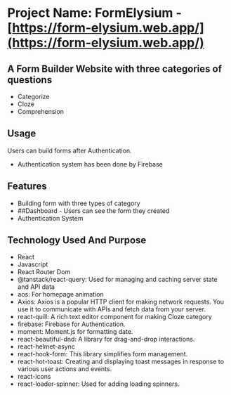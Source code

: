 # Project Name: FormElysium - [https://form-elysium.web.app/](https://form-elysium.web.app/)

## A Form Builder Website with three categories of questions

- Categorize
- Cloze
- Comprehension

## Usage

Users can build forms after Authentication.

- Authentication system has been done by Firebase

## Features

- Building form with three types of category
- ##Dashboard - Users can see the form they created
- Authentication System

## Technology Used And Purpose

- React
- Javascript
- React Router Dom
- @tanstack/react-query: Used for managing and caching server state and API data
- aos: For homepage animation
- Axios: Axios is a popular HTTP client for making network requests. You use it to communicate with APIs and fetch data from your server.
- react-quill: A rich text editor component for making Cloze category
- firebase: Firebase for Authentication.
- moment: Moment.js for formatting date.
- react-beautiful-dnd: A library for drag-and-drop interactions.
- react-helmet-async
- react-hook-form: This library simplifies form management.
- react-hot-toast: Creating and displaying toast messages in response to various user actions and events.
- react-icons
- react-loader-spinner: Used for adding loading spinners.

